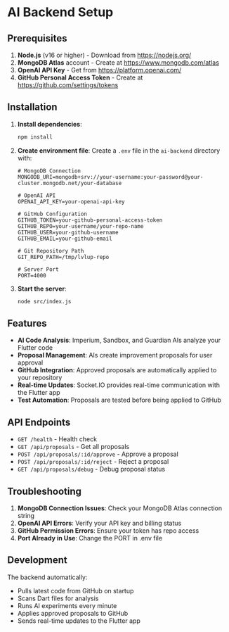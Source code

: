 # AI Backend Setup

## Prerequisites

1. **Node.js** (v16 or higher) - Download from https://nodejs.org/
2. **MongoDB Atlas** account - Create at https://www.mongodb.com/atlas
3. **OpenAI API Key** - Get from https://platform.openai.com/
4. **GitHub Personal Access Token** - Create at https://github.com/settings/tokens

## Installation

1. **Install dependencies**:
   ```bash
   npm install
   ```

2. **Create environment file**:
   Create a `.env` file in the `ai-backend` directory with:
   ```
   # MongoDB Connection
   MONGODB_URI=mongodb+srv://your-username:your-password@your-cluster.mongodb.net/your-database
   
   # OpenAI API
   OPENAI_API_KEY=your-openai-api-key
   
   # GitHub Configuration
   GITHUB_TOKEN=your-github-personal-access-token
   GITHUB_REPO=your-username/your-repo-name
   GITHUB_USER=your-github-username
   GITHUB_EMAIL=your-github-email
   
   # Git Repository Path
   GIT_REPO_PATH=/tmp/lvlup-repo
   
   # Server Port
   PORT=4000
   ```

3. **Start the server**:
   ```bash
   node src/index.js
   ```

## Features

- **AI Code Analysis**: Imperium, Sandbox, and Guardian AIs analyze your Flutter code
- **Proposal Management**: AIs create improvement proposals for user approval
- **GitHub Integration**: Approved proposals are automatically applied to your repository
- **Real-time Updates**: Socket.IO provides real-time communication with the Flutter app
- **Test Automation**: Proposals are tested before being applied to GitHub

## API Endpoints

- `GET /health` - Health check
- `GET /api/proposals` - Get all proposals
- `POST /api/proposals/:id/approve` - Approve a proposal
- `POST /api/proposals/:id/reject` - Reject a proposal
- `GET /api/proposals/debug` - Debug proposal status

## Troubleshooting

1. **MongoDB Connection Issues**: Check your MongoDB Atlas connection string
2. **OpenAI API Errors**: Verify your API key and billing status
3. **GitHub Permission Errors**: Ensure your token has repo access
4. **Port Already in Use**: Change the PORT in .env file

## Development

The backend automatically:
- Pulls latest code from GitHub on startup
- Scans Dart files for analysis
- Runs AI experiments every minute
- Applies approved proposals to GitHub
- Sends real-time updates to the Flutter app
